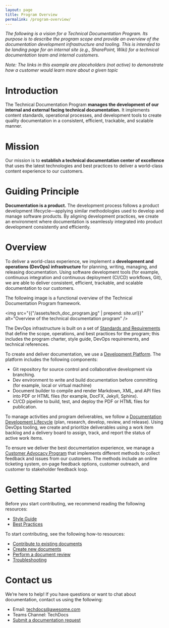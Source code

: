 ```yaml
---
layout: page
title: Program Overview
permalink: /program-overview/
---
```

*The following is a vision for a Technical Documentation Program. Its purpose is to describe the program scope and provide an overview of the documentation development infrastructure and tooling. This is intended to be landing page for an internal site (e.g., SharePoint, Wiki) for a technical documentation team and internal customers.*

*Note: The links in this example are placeholders (not active) to demonstrate how a customer would learn more about a given topic*

# Introduction
The Technical Documentation Program **manages the development of our internal and external facing technical documentation.** It implements content standards, operational processes, and development tools to create quality documentation in a consistent, efficient, trackable, and scalable manner.

# Mission
Our mission is to **establish a technical documentation center of excellence** that uses the latest technologies and best practices to deliver a world-class content experience to our customers.

# Guiding Principle
**Documentation is a product.** The development process follows a product development lifecycle—applying similar methodologies used to develop and manage software products. By aligning development practices, we create an environment where documentation is seamlessly integrated into product development consistently and efficiently.

# Overview
To deliver a world-class experience, we implement a **development and operations (DevOps) infrastructure** for planning, writing, managing, and releasing documentation. Using software development tools (for example, continuous integration and continuous deployment (CI/CD) workflows, Git), we are able to deliver consistent, efficient, trackable, and scalable documentation to our customers.

The following image is a functional overview of the Technical Documentation Program framework.

<img src="{{"/assets/tech_doc_program.jpg" | prepend: site.url}}" alt="Overview of the technical documentation program" />

The DevOps infrastructure is built on a set of [Standards and Requirements](link) that define the scope, operations, and best practices for the program; this includes the program charter, style guide, DevOps requirements, and technical references. 

To create and deliver documentation, we use a [Development Platform](link). The platform includes the following components:

* Git repository for source control and collaborative development via branching.
* Dev environment to write and build documentation before committing (for example, local or virtual machine)
* Document builder to compile and render Markdown, XML, and API files into PDF or HTML files (for example, DocFX, Jekyll, Sphinx).
* CI/CD pipeline to build, test, and deploy the PDF or HTML files for publication.

To manage activities and program deliverables, we follow a [Documentation Development Lifecycle](link) (plan, research, develop, review, and release). Using DevOps tooling, we create and prioritize deliverables using a work item backlog and a delivery board to assign, track, and report the status of active work items.

To ensure we deliver the best documentation experience, we manage a [Customer Advocacy Program](link) that implements different methods to collect feedback and issues from our customers. The methods include an online ticketing system, on-page feedback options, customer outreach, and customer to stakeholder feedback loop.

# Getting Started
Before you start contributing, we recommend reading the following resources:

* [Style Guide](link)
* [Best Practices](link)

To start contributing, see the following how-to resources:

* [Contribute to existing documents](team)
* [Create new documents](team)
* [Perform a document review](team)
* [Troubleshooting](team)

# Contact us

We’re here to help! If you have questions or want to chat about documentation, contact us using the following:

* Email: [techdocs@awesome.com](link)
* Teams Channel: TechDocs
* [Submit a documentation request](team)
